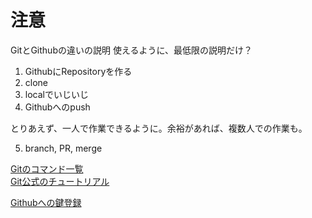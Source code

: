 # 注意
GitとGithubの違いの説明
使えるように、最低限の説明だけ？

1. GithubにRepositoryを作る
2. clone 
3. localでいじいじ
4. Githubへのpush

とりあえず、一人で作業できるように。余裕があれば、複数人での作業も。

5. branch, PR, merge

[Gitのコマンド一覧](https://git-scm.com/docs)  
[Git公式のチュートリアル](https://git-scm.com/docs/gittutorial)

[Githubへの鍵登録](https://qiita.com/katsukii/items/9fd5bbe822904d7cdd0a)